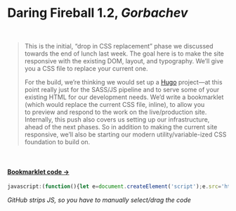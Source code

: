 # Daring Fireball 1.2, *Gorbachev*

 

> This is the initial, “drop in CSS replacement” phase we discussed towards the end of lunch last week. The goal here is to make the site responsive with the existing DOM, layout, and typography. We’ll give you a CSS file to replace your current one.
>
> For the build, we’re thinking we would set up a [Hugo](https://gohugo.io/) project—at this point really just for the SASS/JS pipeline and to serve some of your existing HTML for our development needs. We’d write a bookmarklet (which would replace the current CSS file, inline), to allow you to preview and respond to the work on the live/production site. Internally, this push also covers us setting up our infrastructure, ahead of the next phases. So in addition to making the current site responsive, we’ll also be starting our modern utility/variable-ized CSS foundation to build on.

 

#### [Bookmarklet code →](https://mfehrenbach.github.io/gorbachev/bookmarklet.txt "Gorbachev") <!-- Title for regex hook. -->

```js
javascript:(function(){let e=document.createElement('script');e.src='https://mfehrenbach.github.io/gorbachev/replacement.js',document.head.appendChild(e)})()
```

*GitHub strips JS, so you have to manually select/drag the code*
